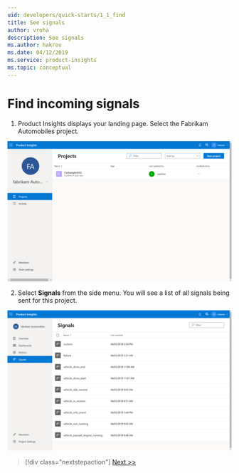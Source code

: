 ```yaml
---
uid: developers/quick-starts/1_1_find
title: See signals
author: vroha
description: See signals
ms.author: hakrou
ms.date: 04/12/2019
ms.service: product-insights
ms.topic: conceptual
---
```


# Find incoming signals

1. Product Insights displays your landing page. Select the Fabrikam Automobiles project. 

![Landing page](../images/quick-starts/1_FabrikamPage.png)

2. Select **Signals** from the side menu. You will see a list of all signals being sent for this project. 

![Signals page](../images/quick-starts/1_Signals.png)

> [!div class="nextstepaction"]
> [Next >>](1_2_examine.md)



